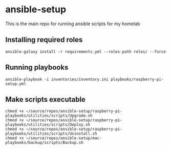# ansible-setup
This is the main repo for running ansible scripts for my homelab
## Installing required roles
```
ansible-galaxy install -r requirements.yml --roles-path roles/ --force
```
## Running playbooks
```
ansible-playbook -i inventories/inventory.ini playbooks/raspberry-pi-setup.yml
```
## Make scripts executable
```
chmod +x ~/source/repos/ansible-setup/raspberry-pi-playbooks/utilities/scripts/Upgrade.sh
chmod +x ~/source/repos/ansible-setup/raspberry-pi-playbooks/utilities/scripts/Deploy.sh
chmod +x ~/source/repos/ansible-setup/raspberry-pi-playbooks/utilities/scripts/Uninstall.sh
chmod +x ~/source/repos/ansible-setup/mac-playbooks/backup/scripts/Backup.sh
```
